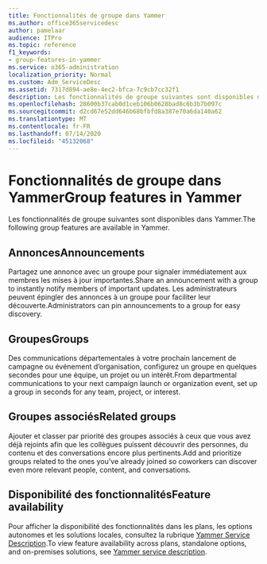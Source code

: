 ```yaml
---
title: Fonctionnalités de groupe dans Yammer
ms.author: office365servicedesc
author: pamelaar
audience: ITPro
ms.topic: reference
f1_keywords:
- group-features-in-yammer
ms.service: o365-administration
localization_priority: Normal
ms.custom: Adm_ServiceDesc
ms.assetid: 7317d894-ae8e-4ec2-bfca-7c9cb7cc32f1
description: Les fonctionnalités de groupe suivantes sont disponibles dans Yammer.
ms.openlocfilehash: 28600b37cab0d1ceb106b0628bad8c6b3b7b097c
ms.sourcegitcommit: d2cd67e52dd646b68bfbfd8a387e70a6da140a62
ms.translationtype: MT
ms.contentlocale: fr-FR
ms.lasthandoff: 07/14/2020
ms.locfileid: "45132068"
---
```

# <a name="group-features-in-yammer"></a><span data-ttu-id="7902e-103">Fonctionnalités de groupe dans Yammer</span><span class="sxs-lookup"><span data-stu-id="7902e-103">Group features in Yammer</span></span>

<span data-ttu-id="7902e-104">Les fonctionnalités de groupe suivantes sont disponibles dans Yammer.</span><span class="sxs-lookup"><span data-stu-id="7902e-104">The following group features are available in Yammer.</span></span>
  
## <a name="announcements"></a><span data-ttu-id="7902e-105">Annonces</span><span class="sxs-lookup"><span data-stu-id="7902e-105">Announcements</span></span>

<span data-ttu-id="7902e-106">Partagez une annonce avec un groupe pour signaler immédiatement aux membres les mises à jour importantes.</span><span class="sxs-lookup"><span data-stu-id="7902e-106">Share an announcement with a group to instantly notify members of important updates.</span></span> <span data-ttu-id="7902e-107">Les administrateurs peuvent épingler des annonces à un groupe pour faciliter leur découverte.</span><span class="sxs-lookup"><span data-stu-id="7902e-107">Administrators can pin announcements to a group for easy discovery.</span></span>
  
## <a name="groups"></a><span data-ttu-id="7902e-108">Groupes</span><span class="sxs-lookup"><span data-stu-id="7902e-108">Groups</span></span>

<span data-ttu-id="7902e-109">Des communications départementales à votre prochain lancement de campagne ou événement d’organisation, configurez un groupe en quelques secondes pour une équipe, un projet ou un intérêt.</span><span class="sxs-lookup"><span data-stu-id="7902e-109">From departmental communications to your next campaign launch or organization event, set up a group in seconds for any team, project, or interest.</span></span>
  
## <a name="related-groups"></a><span data-ttu-id="7902e-110">Groupes associés</span><span class="sxs-lookup"><span data-stu-id="7902e-110">Related groups</span></span>

<span data-ttu-id="7902e-111">Ajouter et classer par priorité des groupes associés à ceux que vous avez déjà rejoints afin que les collègues puissent découvrir des personnes, du contenu et des conversations encore plus pertinents.</span><span class="sxs-lookup"><span data-stu-id="7902e-111">Add and prioritize groups related to the ones you've already joined so coworkers can discover even more relevant people, content, and conversations.</span></span>
  
## <a name="feature-availability"></a><span data-ttu-id="7902e-112">Disponibilité des fonctionnalités</span><span class="sxs-lookup"><span data-stu-id="7902e-112">Feature availability</span></span>

<span data-ttu-id="7902e-113">Pour afficher la disponibilité des fonctionnalités dans les plans, les options autonomes et les solutions locales, consultez la rubrique [Yammer Service Description](yammer-service-description.md).</span><span class="sxs-lookup"><span data-stu-id="7902e-113">To view feature availability across plans, standalone options, and on-premises solutions, see [Yammer service description](yammer-service-description.md).</span></span>
  